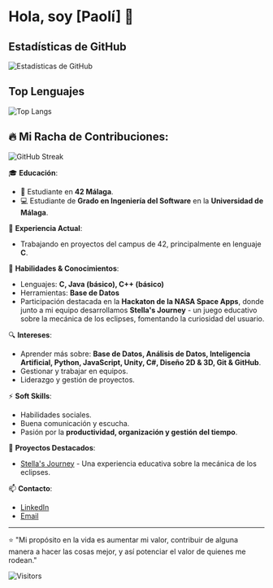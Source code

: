 # Hola, soy [Paolí] 👋
## Estadísticas de GitHub
![Estadísticas de GitHub](https://github-readme-stats.vercel.app/api?username=paolivacc&show_icons=true&theme=tokyonight)
## Top Lenguajes
![Top Langs](https://github-readme-stats.vercel.app/api/top-langs/?username=paolivacc&layout=compact)
## 🔥 **Mi Racha de Contribuciones**:
![GitHub Streak](https://github-readme-streak-stats.herokuapp.com/?user=paolivacc)


🎓 **Educación**:
- 🚀 Estudiante en **42 Málaga**.
- 💻 Estudiante de **Grado en Ingeniería del Software** en la **Universidad de Málaga**.

🔭 **Experiencia Actual**:
- Trabajando en proyectos del campus de 42, principalmente en lenguaje **C**.

🌱 **Habilidades & Conocimientos**:
- Lenguajes: **C, Java (básico), C++ (básico)**
- Herramientas: **Base de Datos**
- Participación destacada en la **Hackaton de la NASA Space Apps**, donde junto a mi equipo desarrollamos **Stella's Journey** - un juego educativo sobre la mecánica de los eclipses, fomentando la curiosidad del usuario.

🔍 **Intereses**:
- Aprender más sobre: **Base de Datos, Análisis de Datos, Inteligencia Artificial, Python, JavaScript, Unity, C#, Diseño 2D & 3D, Git & GitHub**.
- Gestionar y trabajar en equipos.
- Liderazgo y gestión de proyectos.

⚡ **Soft Skills**:
- Habilidades sociales.
- Buena comunicación y escucha.
- Pasión por la **productividad, organización y gestión del tiempo**.

🔗 **Proyectos Destacados**:
- [Stella's Journey](https://github.com/paolivacc/Stellasjourney) - Una experiencia educativa sobre la mecánica de los eclipses.

📫 **Contacto**:
- [LinkedIn](https://www.linkedin.com/in/susanapaolivaccaronunez/)
- [Email](paolivaccaro@gmail.com)

---

⭐ "Mi propósito en la vida es aumentar mi valor, contribuir de alguna manera a hacer las cosas mejor, y así potenciar el valor de quienes me rodean."

![Visitors](https://hits.seeyoufarm.com/api/count/incr/badge.svg?url=https://github.com/paolivacc/&title=Visitors)




